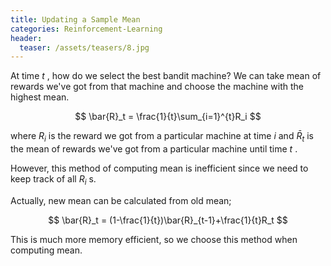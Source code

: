 ```yaml
---
title: Updating a Sample Mean
categories: Reinforcement-Learning
header:
  teaser: /assets/teasers/8.jpg
---
```


At time $t$ , how do we select the best bandit machine? We can take mean of rewards we've got from that machine and choose the machine with the highest mean.

$$
\bar{R}_t = \frac{1}{t}\sum_{i=1}^{t}R_i
$$

where $R_i$ is the reward we got from a particular machine at time $i$ and $\bar{R}_t$ is the mean of rewards we've got from a particular machine until time $t$ .

However, this method of computing mean is inefficient since we need to keep track of all $R_i$ s.

Actually, new mean can be calculated from old mean;

$$
\bar{R}_t = (1-\frac{1}{t})\bar{R}_{t-1}+\frac{1}{t}R_t
$$

This is much more memory efficient, so we choose this method when computing mean.
